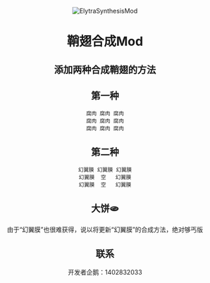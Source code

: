 <center>

![ElytraSynthesisMod](https://socialify.git.ci/StarXinXin/ElytraSynthesisMod/image?description=1&descriptionEditable=%E4%B8%80%E6%AC%BE%E5%90%88%E6%88%90%E9%9E%98%E7%BF%85%E7%9A%84Fabric%E6%A8%A1%E7%BB%84&forks=1&issues=1&language=1&name=1&owner=1&pulls=1&stargazers=1&theme=Light)

# 鞘翅合成Mod
## 添加两种合成鞘翅的方法
## 第一种
```
腐肉 腐肉 腐肉
腐肉 腐肉 腐肉
腐肉 腐肉 腐肉
```
## 第二种
```
幻翼膜 幻翼膜 幻翼膜
幻翼膜  空   幻翼膜
幻翼膜  空   幻翼膜
```

## 大饼🫓
由于“幻翼膜”也很难获得，说以将更新“幻翼膜”的合成方法，绝对够丐版

## 联系
开发者企鹅：1402832033
</center>
